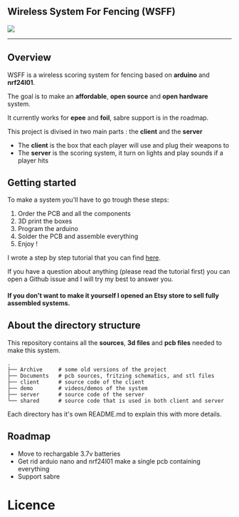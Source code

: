 ## Wireless System For Fencing (WSFF)

![](https://github.com/Yohannfra/WSFF/workflows/Build/badge.svg)

---

## Overview

WSFF is a wireless scoring system for fencing based on **arduino** and **nrf24l01**.

The goal is to make an **affordable**, **open source** and **open hardware** system.

It currently works for **epee** and **foil**, sabre support is in the roadmap.

This project is divised in two main parts : the **client** and the **server**
- The **client** is the box that each player will use and plug their weapons to
- The **server** is the scoring system, it turn on lights and play sounds if a player hits


## Getting started

To make a system you'll have to go trough these steps:
1. Order the PCB and all the components
2. 3D print the boxes
3. Program the arduino
4. Solder the PCB and assemble everything
5. Enjoy !

I wrote a step by step tutorial that you can find [here](./Instructable/Instructable.md). 

If you have a question about anything (please read the tutorial first) you can open a Github issue and I will try my best to answer you.

#### If you don't want to make it yourself I opened an Etsy store to sell fully assembled systems.



## About the directory structure

This repository contains all the **sources**, **3d files** and **pcb files** needed to make this system.

```
.
├── Archive     # some old versions of the project
├── Documents   # pcb sources, fritzing schematics, and stl files
├── client      # source code of the client
├── demo        # videos/demos of the system
├── server      # source code of the server
└── shared      # source code that is used in both client and server
```
Each directory has it's own README.md to explain this with more details.

## Roadmap

- Move to rechargable 3.7v batteries
- Get rid arduio nano and nrf24l01 make a single pcb containing everything
- Support sabre

# Licence
